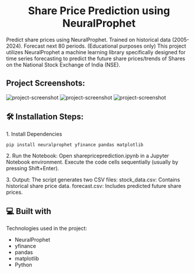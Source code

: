 <h1 align="center" id="title">Share Price Prediction using NeuralProphet</h1>

<p id="description">Predict share prices using NeuralProphet. Trained on historical data (2005-2024). Forecast next 80 periods. (Educational purposes only) This project utilizes NeuralProphet a machine learning library specifically designed for time series forecasting to predict the future share prices/trends of Shares on the National Stock Exchange of India (NSE).</p>

<h2>Project Screenshots:</h2>

<img src="https://drive.google.com/file/d/1ntZj1_yVYKqOA3HpxrhD_rcH16ukQ0EK/view?usp=sharing" alt="project-screenshot" />

<img src="https://drive.google.com/file/d/13CkHiMWBn7qOQsjlLNPTjj-RPUl0QNPU/view?usp=sharing" alt="project-screenshot" />

<img src="https://drive.google.com/file/d/1ptQ_shVdRAesclJ2IT5mmqtpbBVBkmxm/view?usp=sharing" alt="project-screenshot" />

<h2>🛠️ Installation Steps:</h2>

<p>1. Install Dependencies</p>

```
pip install neuralprophet yfinance pandas matplotlib
```

<p>2. Run the Notebook: Open sharepriceprediction.ipynb in a Jupyter Notebook environment. Execute the code cells sequentially (usually by pressing Shift+Enter).</p>

<p>3. Output: The script generates two CSV files: stock_data.csv: Contains historical share price data. forecast.csv: Includes predicted future share prices.</p>

  
  
<h2>💻 Built with</h2>

Technologies used in the project:

*   NeuralProphet
*   yfinance
*   pandas
*   matplotlib
*   Python
